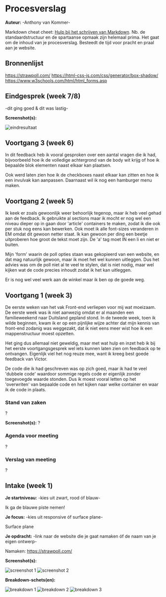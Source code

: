 # Procesverslag
**Auteur:** -Anthony van Kommer-

Markdown cheat cheet: [Hulp bij het schrijven van Markdown](https://github.com/adam-p/markdown-here/wiki/Markdown-Cheatsheet). Nb. de standaardstructuur en de spartaanse opmaak zijn helemaal prima. Het gaat om de inhoud van je procesverslag. Besteedt de tijd voor pracht en praal aan je website.



## Bronnenlijst
https://strawpoll.com/
https://html-css-js.com/css/generator/box-shadow/
https://www.w3schools.com/html/html_forms.asp



## Eindgesprek (week 7/8)

-dit ging goed & dit was lastig-

**Screenshot(s):**

![eindresultaat](img/eindresultaat.png)



## Voortgang 3 (week 6)

In dit feedback heb ik vooral gesproken over een aantal vragen die ik had, bijvoorbeeld hoe ik de volledige achtergrond van de body wit krijg of hoe ik bepaalde blok elementen naast elkaar kan plaatsen.

Ook werd laten zien hoe ik de checkboxes naast elkaar kan zitten en hoe ik een invulvak kan aanpassen. Daarnaast wil ik nog een hamburger menu maken. 


## Voortgang 2 (week 5)

Ik keek er zoals gewoonlijk weer behoorlijk tegenop, maar ik heb veel gehad aan de feedback. Ik gebruikte al sections maar ik mocht er nog wel een niveau dieper op in gaan door 'article' containers te maken, zodat ik die ook per stuk nog eens kan bewerken. Ook moet ik alle font-sizes veranderen in EM omdat dit gewoon netter staat. Ik kan gewoon per ding een beetje uitproberen hoe groot de tekst moet zijn. De 'a' tag moet IN een li en niet er buiten.

Mijn 'form' waarin de poll opties staan was gekopieerd van een website, en dat mag natuurlijk gewoon, maar ik moet het wel kunnen uitleggen. Dus het advies was om de poll niet al te veel te stylen, dat is niet nodig, maar wel kijken wat de code precies inhoudt zodat ik het kan uitleggen.

Er is nog wel veel werk aan de winkel maar ik ben op de goede weg.


## Voortgang 1 (week 3)
De eerste weken van het vak Front-end verliepen voor mij wat moeizaam. De eerste week was ik niet aanwezig omdat er al maanden een familieweekend naar Duitsland gepland stond. In de tweede week, toen ik wilde beginnen, kwam ik er op een pijnlijke wijze achter dat mijn kennis van front-end zodanig was weggezakt, dat ik niet eens meer wist hoe ik een mappenstructuur moest opzetten.

Het ging dus allemaal niet geweldig, maar met wat hulp en inzet heb ik bij het eerste voortgangsgesprek wel iets kunnen laten zien om feedback op te ontvangen. Eigenlijk viel het nog reuze mee, want ik kreeg best goede feedback van Victor.

De code die ik had geschreven was op zich goed, maar ik had te veel 'dubbele code' waardoor sommige regels code er eigenlijk zonder toegevoegde waarde stonden. Dus ik moest vooral letten op het 'overwriten' van bepaalde code en het kijken naar welke container en waar ik de code in plaats. 


### Stand van zaken
?

**Screenshot(s):**
?

### Agenda voor meeting
?

### Verslag van meeting
?

## Intake (week 1)

**Je startniveau:** -kies uit zwart, rood óf blauw-

Ik ga de blauwe piste nemen!

**Je focus:** -kies uit responsive óf surface plane-

Surface plane

**Je opdracht:** -link naar de website die je gaat namaken óf de naam van je eigen ontwerp-

Namaken:
https://strawpoll.com/

**Screenshot(s):**

![screenshot 1](img/strawpoll1.jfif)
![screenshot 2](img/strawpoll2.jfif)



**Breakdown-schets(en):**

![breakdown 1](img/breakdown1.png)
![breakdown 2](img/breakdown2.png)
![breakdown 3](img/breakdown3.png)